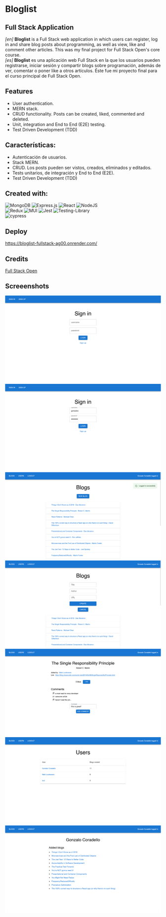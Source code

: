 # Bloglist

## Full Stack Application

_[en]_ **Bloglist** is a Full Stack web application in which users can register, log in and share blog posts about programming, as well as view, like and comment other articles. This was my final project for Full Stack Open's core course.  
_[es]_ **Bloglist** es una aplicación web Full Stack en la que los usuarios pueden registrarse, iniciar sesión y compartir blogs sobre programación, además de ver, comentar o poner like a otros artículos. Éste fue mi proyecto final para el curso principal de Full Stack Open.

## Features

- User authentication.
- MERN stack.
- CRUD functionality. Posts can be created, liked, commented and deleted.
- Unit, integration and End to End (E2E) testing.
- Test Driven Development (TDD)

## Características:

- Autenticación de usuarios.
- Stack MERN.
- CRUD. Los posts pueden ser vistos, creados, eliminados y editados.
- Tests unitarios, de integración y End to End (E2E).
- Test Driven Development (TDD)

## Created with:

![MongoDB](https://img.shields.io/badge/MongoDB-%234ea94b.svg?style=for-the-badge&logo=mongodb&logoColor=white) ![Express.js](https://img.shields.io/badge/express.js-%23404d59.svg?style=for-the-badge&logo=express&logoColor=%2361DAFB) ![React](https://img.shields.io/badge/react-%2320232a.svg?style=for-the-badge&logo=react&logoColor=%2361DAFB) ![NodeJS](https://img.shields.io/badge/node.js-6DA55F?style=for-the-badge&logo=node.js&logoColor=white)  
![Redux](https://img.shields.io/badge/redux-%23593d88.svg?style=for-the-badge&logo=redux&logoColor=white) ![MUI](https://img.shields.io/badge/MUI-%230081CB.svg?style=for-the-badge&logo=mui&logoColor=white) ![Jest](https://img.shields.io/badge/-jest-%23C21325?style=for-the-badge&logo=jest&logoColor=white)
![Testing-Library](https://img.shields.io/badge/-TestingLibrary-%23E33332?style=for-the-badge&logo=testing-library&logoColor=white)  
![cypress](https://img.shields.io/badge/-cypress-%23E5E5E5?style=for-the-badge&logo=cypress&logoColor=058a5e)

## Deploy

https://bloglist-fullstack-ag00.onrender.com/

## Credits

[Full Stack Open](https://fullstackopen.com/)

## Screeenshots

![](https://github.com/Gonzalo-Coradello/bloglist-mern/blob/main/frontend/screenshots/1.png)
![](https://github.com/Gonzalo-Coradello/bloglist-mern/blob/main/frontend/screenshots/2.png)
![](https://github.com/Gonzalo-Coradello/bloglist-mern/blob/main/frontend/screenshots/3.png)
![](https://github.com/Gonzalo-Coradello/bloglist-mern/blob/main/frontend/screenshots/4.png)
![](https://github.com/Gonzalo-Coradello/bloglist-mern/blob/main/frontend/screenshots/5.png)
![](https://github.com/Gonzalo-Coradello/bloglist-mern/blob/main/frontend/screenshots/6.png)
![](https://github.com/Gonzalo-Coradello/bloglist-mern/blob/main/frontend/screenshots/7.png)
